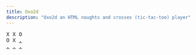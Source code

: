 ```yaml
---
title: Oxo2d 
description: "Oxo2d an HTML noughts and crosses (tic-tac-toe) player"
---
```


<pre class="oxo2d">
X X O
O X <a href="../ag/">.</a>
<a href="../ah/">.</a> <a href="../ai/">.</a> <a href="../aj/">.</a>
</pre>
